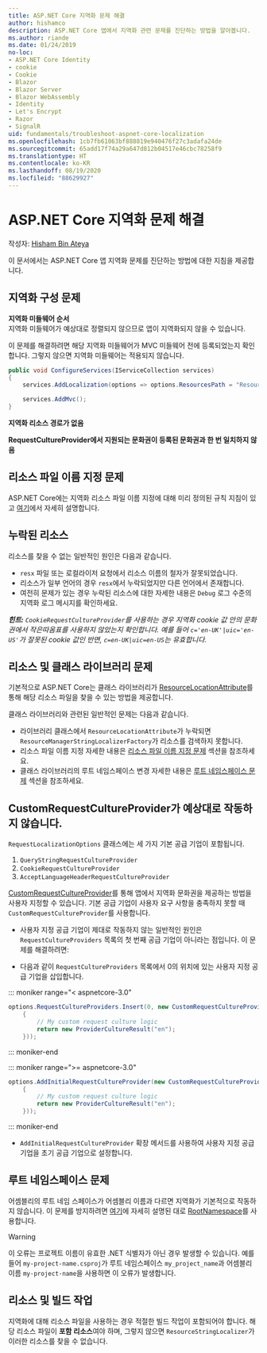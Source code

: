 ```yaml
---
title: ASP.NET Core 지역화 문제 해결
author: hishamco
description: ASP.NET Core 앱에서 지역화 관련 문제를 진단하는 방법을 알아봅니다.
ms.author: riande
ms.date: 01/24/2019
no-loc:
- ASP.NET Core Identity
- cookie
- Cookie
- Blazor
- Blazor Server
- Blazor WebAssembly
- Identity
- Let's Encrypt
- Razor
- SignalR
uid: fundamentals/troubleshoot-aspnet-core-localization
ms.openlocfilehash: 1cb7fb61063bf888819e940476f27c3adafa24de
ms.sourcegitcommit: 65add17f74a29a647d812b04517e46cbc78258f9
ms.translationtype: HT
ms.contentlocale: ko-KR
ms.lasthandoff: 08/19/2020
ms.locfileid: "88629927"
---
```

# <a name="troubleshoot-aspnet-core-localization"></a>ASP.NET Core 지역화 문제 해결

작성자: [Hisham Bin Ateya](https://github.com/hishamco)

이 문서에서는 ASP.NET Core 앱 지역화 문제를 진단하는 방법에 대한 지침을 제공합니다.

## <a name="localization-configuration-issues"></a>지역화 구성 문제

**지역화 미들웨어 순서**  
지역화 미들웨어가 예상대로 정렬되지 않으므로 앱이 지역화되지 않을 수 있습니다.

이 문제를 해결하려면 해당 지역화 미들웨어가 MVC 미들웨어 전에 등록되었는지 확인합니다. 그렇지 않으면 지역화 미들웨어는 적용되지 않습니다.

```csharp
public void ConfigureServices(IServiceCollection services)
{
    services.AddLocalization(options => options.ResourcesPath = "Resources");

    services.AddMvc();
}
```

**지역화 리소스 경로가 없음**

**RequestCultureProvider에서 지원되는 문화권이 등록된 문화권과 한 번 일치하지 않음**  

## <a name="resource-file-naming-issues"></a>리소스 파일 이름 지정 문제

ASP.NET Core에는 지역화 리소스 파일 이름 지정에 대해 미리 정의된 규칙 지침이 있고 [여기](xref:fundamentals/localization?view=aspnetcore-2.2#resource-file-naming)에서 자세히 설명합니다.

## <a name="missing-resources"></a>누락된 리소스

리소스를 찾을 수 없는 일반적인 원인은 다음과 같습니다.

- `resx` 파일 또는 로컬라이저 요청에서 리소스 이름의 철자가 잘못되었습니다.
- 리소스가 일부 언어의 경우 `resx`에서 누락되었지만 다른 언어에서 존재합니다.
- 여전히 문제가 있는 경우 누락된 리소스에 대한 자세한 내용은 `Debug` 로그 수준의 지역화 로그 메시지를 확인하세요.

_**힌트:** `CookieRequestCultureProvider`를 사용하는 경우 지역화 cookie 값 안의 문화권에서 작은따옴표를 사용하지 않았는지 확인합니다. 예를 들어 `c='en-UK'|uic='en-US'`가 잘못된 cookie 값인 반면, `c=en-UK|uic=en-US`는 유효합니다._

## <a name="resources--class-libraries-issues"></a>리소스 및 클래스 라이브러리 문제

기본적으로 ASP.NET Core는 클래스 라이브러리가 [ResourceLocationAttribute](/dotnet/api/microsoft.extensions.localization.resourcelocationattribute?view=aspnetcore-2.1)를 통해 해당 리소스 파일을 찾을 수 있는 방법을 제공합니다.

클래스 라이브러리와 관련된 일반적인 문제는 다음과 같습니다.
- 라이브러리 클래스에서 `ResourceLocationAttribute`가 누락되면 `ResourceManagerStringLocalizerFactory`가 리소스를 검색하지 못합니다.
- 리소스 파일 이름 지정 자세한 내용은 [리소스 파일 이름 지정 문제](#resource-file-naming-issues) 섹션을 참조하세요.
- 클래스 라이브러리의 루트 네임스페이스 변경 자세한 내용은 [루트 네임스페이스 문제](#root-namespace-issues) 섹션을 참조하세요.

## <a name="customrequestcultureprovider-doesnt-work-as-expected"></a>CustomRequestCultureProvider가 예상대로 작동하지 않습니다.

`RequestLocalizationOptions` 클래스에는 세 가지 기본 공급 기업이 포함됩니다.

1. `QueryStringRequestCultureProvider`
2. `CookieRequestCultureProvider`
3. `AcceptLanguageHeaderRequestCultureProvider`

[CustomRequestCultureProvider](/dotnet/api/microsoft.aspnetcore.localization.customrequestcultureprovider?view=aspnetcore-2.1)를 통해 앱에서 지역화 문화권을 제공하는 방법을 사용자 지정할 수 있습니다. 기본 공급 기업이 사용자 요구 사항을 충족하지 못할 때 `CustomRequestCultureProvider`를 사용합니다.

- 사용자 지정 공급 기업이 제대로 작동하지 않는 일반적인 원인은 `RequestCultureProviders` 목록의 첫 번째 공급 기업이 아니라는 점입니다. 이 문제를 해결하려면:

- 다음과 같이 `RequestCultureProviders` 목록에서 0의 위치에 있는 사용자 지정 공급 기업을 삽입합니다.

::: moniker range="< aspnetcore-3.0"
```csharp
options.RequestCultureProviders.Insert(0, new CustomRequestCultureProvider(async context =>
    {
        // My custom request culture logic
        return new ProviderCultureResult("en");
    }));
```
::: moniker-end

::: moniker range=">= aspnetcore-3.0"
```csharp
options.AddInitialRequestCultureProvider(new CustomRequestCultureProvider(async context =>
    {
        // My custom request culture logic
        return new ProviderCultureResult("en");
    }));
```
::: moniker-end

- `AddInitialRequestCultureProvider` 확장 메서드를 사용하여 사용자 지정 공급 기업을 초기 공급 기업으로 설정합니다.

## <a name="root-namespace-issues"></a>루트 네임스페이스 문제

어셈블리의 루트 네임 스페이스가 어셈블리 이름과 다르면 지역화가 기본적으로 작동하지 않습니다. 이 문제를 방지하려면 [여기](xref:fundamentals/localization?view=aspnetcore-2.2#resource-file-naming)에 자세히 설명된 대로 [RootNamespace](/dotnet/api/microsoft.extensions.localization.rootnamespaceattribute?view=aspnetcore-2.1)를 사용합니다.

> [!WARNING]
> 이 오류는 프로젝트 이름이 유효한 .NET 식별자가 아닌 경우 발생할 수 있습니다. 예를 들어 `my-project-name.csproj`가 루트 네임스페이스 `my_project_name`과 어셈블리 이름 `my-project-name`을 사용하면 이 오류가 발생합니다. 

## <a name="resources--build-action"></a>리소스 및 빌드 작업

지역화에 대해 리소스 파일을 사용하는 경우 적절한 빌드 작업이 포함되어야 합니다. 해당 리소스 파일이 **포함 리소스**여야 하며, 그렇지 않으면 `ResourceStringLocalizer`가 이러한 리소스를 찾을 수 없습니다.
